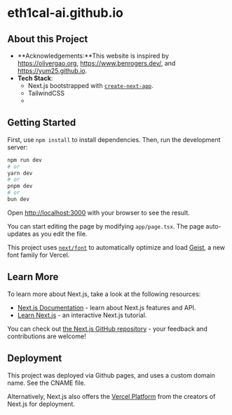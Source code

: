 # eth1cal-ai.github.io
## About this Project

- **Acknowledgements:**This website is inspired by https://olivergao.org, https://www.benrogers.dev/, and https://yum25.github.io.
- **Tech Stack**:
    - Next.js bootstrapped with [`create-next-app`](https://nextjs.org/docs/app/api-reference/cli/create-next-app).
    - TailwindCSS
    - 

## Getting Started

First, use `npm install` to install dependencies.
Then, run the development server:

```bash
npm run dev
# or
yarn dev
# or
pnpm dev
# or
bun dev
```

Open [http://localhost:3000](http://localhost:3000) with your browser to see the result.

You can start editing the page by modifying `app/page.tsx`. The page auto-updates as you edit the file.

This project uses [`next/font`](https://nextjs.org/docs/app/building-your-application/optimizing/fonts) to automatically optimize and load [Geist](https://vercel.com/font), a new font family for Vercel.

## Learn More

To learn more about Next.js, take a look at the following resources:

- [Next.js Documentation](https://nextjs.org/docs) - learn about Next.js features and API.
- [Learn Next.js](https://nextjs.org/learn) - an interactive Next.js tutorial.

You can check out [the Next.js GitHub repository](https://github.com/vercel/next.js) - your feedback and contributions are welcome!

## Deployment
This project was deployed via Github pages, and uses a custom domain name. See the CNAME file. 

Alternatively, Next.js also offers the [Vercel Platform](https://vercel.com/new?utm_medium=default-template&filter=next.js&utm_source=create-next-app&utm_campaign=create-next-app-readme) from the creators of Next.js for deployment.
